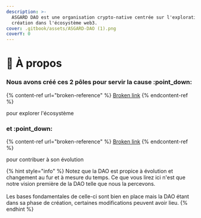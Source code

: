 ```yaml
---
description: >-
  ASGARD DAO est une organisation crypto-native centrée sur l'exploration et la
  création dans l'écosystème web3.
cover: .gitbook/assets/ASGARD-DAO (1).png
coverY: 0
---
```


# 🤔 À propos

### **Nous avons créé ces 2 pôles pour servir la cause** :point\_down:

{% content-ref url="broken-reference" %}
[Broken link](broken-reference)
{% endcontent-ref %}

pour explorer l'écosystème

### et :point\_down:

{% content-ref url="broken-reference" %}
[Broken link](broken-reference)
{% endcontent-ref %}

pour contribuer à son évolution



{% hint style="info" %}
Notez que la DAO est propice à évolution et changement au fur et à mesure du temps. Ce que vous lirez ici n'est que notre vision première de la DAO telle que nous la percevons. \
\
Les bases fondamentales de celle-ci sont bien en place mais la DAO étant dans sa phase de création, certaines modifications peuvent avoir lieu.&#x20;
{% endhint %}

